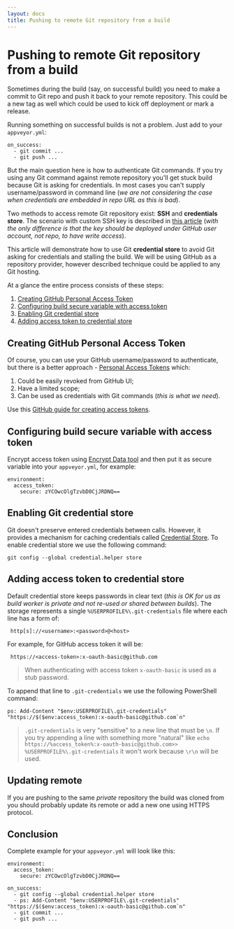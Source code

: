```yaml
---
layout: docs
title: Pushing to remote Git repository from a build
---
```


# Pushing to remote Git repository from a build

Sometimes during the build (say, on successful build) you need to make a commit to Git repo and push it back to your remote repository. This could be a new tag as well which could be used to kick off deployment or mark a release.

Running something on successful builds is not a problem. Just add to your `appveyor.yml`:

    on_success:
      - git commit ...
      - git push ...

But the main question here is how to authenticate Git commands. If you try using any Git command against remote repository you'll get stuck build because Git is asking for credentials. In most cases you can't supply username/password in command line (*we are not considering the case when credentials are embedded in repo URL as this is bad*).

Two methods to access remote Git repository exist: **SSH** and **credentials store**. The scenario with custom SSH key is described in [this article](/docs/how-to/private-git-sub-modules) (*with the only difference is that the key should be deployed under GitHub user account, not repo, to have write access*).

This article will demonstrate how to use Git **credential store** to avoid Git asking for credentials and stalling the build. We will be using GitHub as a repository provider, however described technique could be applied to any Git hosting.

At a glance the entire process consists of these steps:

1. [Creating GitHub Personal Access Token](#creating-github-personal-access-token)
2. [Configuring build secure variable with access token](#configuring-build-secure-variable-with-access-token)
3. [Enabling Git credential store](#enabling-git-credential-store)
4. [Adding access token to credential store](#adding-access-token-to-credential-store)



## Creating GitHub Personal Access Token

Of course, you can use your GitHub username/password to authenticate, but there is a better approach - [Personal Access Tokens](https://github.com/blog/1509-personal-api-tokens) which:

1. Could be easily revoked from GitHub UI;
2. Have a limited scope;
3. Can be used as credentials with Git commands (*this is what we need*).

Use this [GitHub guide for creating access tokens](https://help.github.com/articles/creating-an-access-token-for-command-line-use/).



## Configuring build secure variable with access token

Encrypt access token using [Encrypt Data tool](https://ci.appveyor.com/tools/encrypt) and then put it as secure variable into your `appveyor.yml`, for example:

    environment:
      access_token:
        secure: zYCOwcOlgTzvbD0CjJRDNQ==


## Enabling Git credential store

Git doesn't preserve entered credentials between calls. However, it provides a mechanism for caching credentials called [Credential Store](http://git-scm.com/docs/git-credential-store). To enable credential store we use the following command:

    git config --global credential.helper store




## Adding access token to credential store

Default credential store keeps passwords in clear text (*this is OK for us as build worker is private and not re-used or shared between builds*). The storage represents a single `%USERPROFILE%\.git-credentials` file where each line has a form of:

     http[s]://<username>:<password>@<host>

For example, for GitHub access token it will be:

     https://<access-token>:x-oauth-basic@github.com

> When authenticating with access token `x-oauth-basic` is used as a stub password.

To append that line to `.git-credentials` we use the following PowerShell command:

    ps: Add-Content "$env:USERPROFILE\.git-credentials" "https://$($env:access_token):x-oauth-basic@github.com`n"

> `.git-credentials` is very "sensitive" to a new line that must be `\n`. If you try appending a line with something more "natural" like `echo https://%access_token%:x-oauth-basic@github.com>> %USERPROFILE%\.git-credentials` it won't work because `\r\n` will be used.

## Updating remote

If you are pushing to the same *private* repository the build was cloned from you should probably update its remote or add a new one using HTTPS protocol.

## Conclusion

Complete example for your `appveyor.yml` will look like this:

    environment:
      access_token:
        secure: zYCOwcOlgTzvbD0CjJRDNQ==

    on_success:
      - git config --global credential.helper store
      - ps: Add-Content "$env:USERPROFILE\.git-credentials" "https://$($env:access_token):x-oauth-basic@github.com`n"
      - git commit ...
      - git push ...